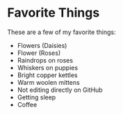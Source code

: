 # Favorite Things

These are a few of my favorite things:

- Flowers (Daisies)
- Flower (Roses)
- Raindrops on roses
- Whiskers on puppies
- Bright copper kettles
- Warm woolen mittens
- Not editing directly on GitHub
- Getting sleep
- Coffee
